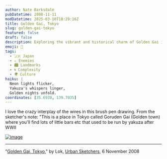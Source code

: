 ```yaml
---
author: Nate Barksdale
pubDatetime: 2008-11-11
modDatetime: 2025-03-10T18:29:16Z
title: Golden Gai, Tokyo
slug: golden-gai-tokyo
featured: false
draft: false
description: Exploring the vibrant and historical charm of Golden Gai in Tokyo, where yakuza once ran the bars, captured beautifully in this brush pen drawing.
emoji: 🍶
tags:
  - 🇯🇵 Japan
  - ⚔️ Enemies
  - 🏙️ Landmarks
  - 🌀 Complexity
  - 🌍 Culture
haiku: |
  Neon lights flicker,  
  Yakuza's whispers linger,  
  Golden nights unfold.
coordinates: [35.6938, 139.7035]
---
```


I love the crazy interplay of the wires in this brush pen drawing. From the sketcher's note: "This is a place in Tokyo called Goruden Gai (Golden town) where you'll find lots of little bars etc that used to be run by yakuza after WWII

[![image](http://culture-making.com/media/2998073089_ddcd51719b_o.jpg)](http://www.urbansketchers.com/2008/11/golden-gai-tokyo.html)

---

"[Golden Gai, Tokyo](http://www.urbansketchers.com/2008/11/golden-gai-tokyo.html)," by Lok, [Urban Sketchers](http://www.urbansketchers.com/2008/11/golden-gai-tokyo.html), 6 November 2008
